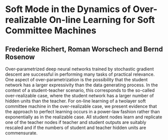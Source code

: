 # Soft Mode in the Dynamics of Over-realizable On-line Learning for Soft Committee Machines
## Frederieke Richert, Roman Worschech and Bernd Rosenow
Over-parametrized deep neural networks trained by stochastic gradient descent are successful in
performing many tasks of practical relevance. One aspect of over-parametrization is the possibility
that the student network has a larger expressivity than the data generating process. In the context of
a student-teacher scenario, this corresponds to the so-called over-realizable case, where the student
network has a larger number of hidden units than the teacher. For on-line learning of a twolayer
soft committee machine in the over-realizable case, we present evidence that the approach to
perfect learning occurs in a power-law fashion rather than exponentially as in the realizable case.
All student nodes learn and replicate one of the teacher nodes if teacher and student outputs are
suitably rescaled and if the numbers of student and teacher hidden units are commensurate.
